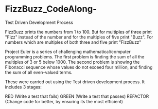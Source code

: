 # FizzBuzz_CodeAlong-

Test Driven Development Process

FizzBuzz prints the numbers from 1 to 100. But for multiples of three print "Fizz" instead of the number and for the multiples of five print "Buzz". For numbers which are multiples of both three and five print "FizzBuzz"

Project Euler is a series of challenging mathematical/computer programming problems. The first problem is finding the sum of all the multiples of 3 or 5 below 1000. The second problem is showing the Fibonacci sequence whose values do not exceed four million, and finding the sum of all even-valued terms.

These were carried out using the Test driven development process. 
It includes 3 stages:

RED (Write a test that fails)
GREEN (Write a test that passes)
REFACTOR (Change code for better, by ensuring its the most efficient)

